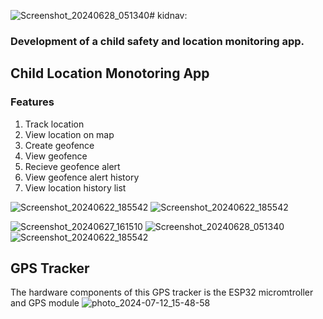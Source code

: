 ![Screenshot_20240628_051340](https://github.com/user-attachments/assets/d6677128-6e7e-406d-958c-05581da034b9)# kidnav: 
### Development of a child safety and location monitoring app.

## Child Location Monotoring App

### Features 
1. Track location
2. View location on map
3. Create geofence
4. View geofence
5. Recieve geofence alert
6. View geofence alert history
7. View location history list
   
![Screenshot_20240622_185542](https://github.com/user-attachments/assets/90b059dc-a3ad-481d-af18-d86e86e6a155)
![Screenshot_20240622_185542](https://github.com/user-attachments/assets/b9994bb5-4912-44e8-8330-390d2a84cb11)


![Screenshot_20240627_161510](https://github.com/user-attachments/assets/d469b0d4-15a0-4305-a52d-59d6742271f7)
![Screenshot_20240628_051340](https://github.com/user-attachments/assets/c7aab1a9-0dfc-48c6-affb-bc98c3a30c7e)
![Screenshot_20240622_185542](https://github.com/user-attachments/assets/83e72c3b-54b6-4b20-8103-0105610cec5f)




## GPS Tracker
The hardware components of this GPS tracker is the ESP32 micromtroller and GPS module
![photo_2024-07-12_15-48-58](https://github.com/user-attachments/assets/174a0d2f-97ba-46a8-b700-7fe0d5b4ded4)
